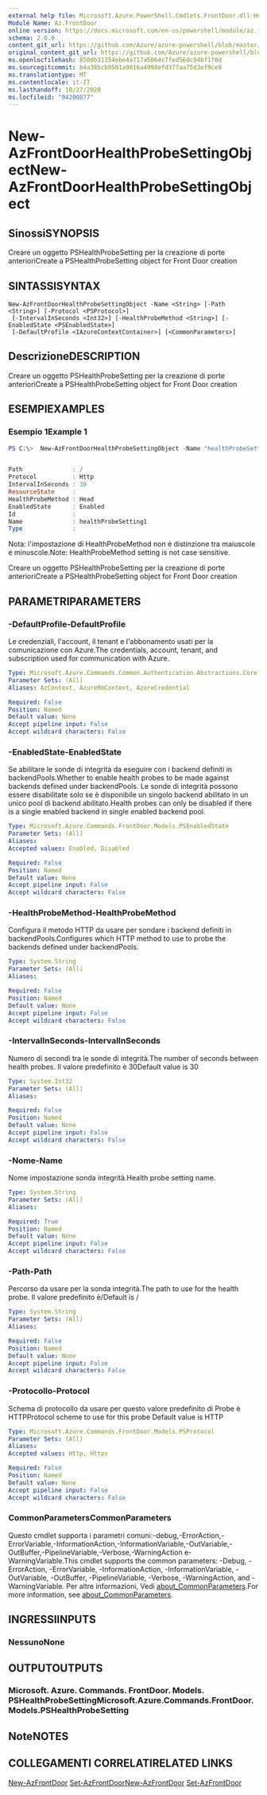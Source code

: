 ```yaml
---
external help file: Microsoft.Azure.PowerShell.Cmdlets.FrontDoor.dll-Help.xml
Module Name: Az.FrontDoor
online version: https://docs.microsoft.com/en-us/powershell/module/az.frontdoor/new-azfrontdoorhealthprobesettingobject
schema: 2.0.0
content_git_url: https://github.com/Azure/azure-powershell/blob/master/src/FrontDoor/FrontDoor/help/New-AzFrontDoorHealthProbeSettingObject.md
original_content_git_url: https://github.com/Azure/azure-powershell/blob/master/src/FrontDoor/FrontDoor/help/New-AzFrontDoorHealthProbeSettingObject.md
ms.openlocfilehash: 850db31354ebe4a717a5064c7fed56dc94bf1f0d
ms.sourcegitcommit: b4a38bcb0501a9016a4998efd377aa75d3ef9ce8
ms.translationtype: MT
ms.contentlocale: it-IT
ms.lasthandoff: 10/27/2020
ms.locfileid: "94200877"
---
```

# <span data-ttu-id="922de-101">New-AzFrontDoorHealthProbeSettingObject</span><span class="sxs-lookup"><span data-stu-id="922de-101">New-AzFrontDoorHealthProbeSettingObject</span></span>

## <span data-ttu-id="922de-102">Sinossi</span><span class="sxs-lookup"><span data-stu-id="922de-102">SYNOPSIS</span></span>
<span data-ttu-id="922de-103">Creare un oggetto PSHealthProbeSetting per la creazione di porte anteriori</span><span class="sxs-lookup"><span data-stu-id="922de-103">Create a PSHealthProbeSetting object for Front Door creation</span></span>

## <span data-ttu-id="922de-104">SINTASSI</span><span class="sxs-lookup"><span data-stu-id="922de-104">SYNTAX</span></span>

```
New-AzFrontDoorHealthProbeSettingObject -Name <String> [-Path <String>] [-Protocol <PSProtocol>]
 [-IntervalInSeconds <Int32>] [-HealthProbeMethod <String>] [-EnabledState <PSEnabledState>]
 [-DefaultProfile <IAzureContextContainer>] [<CommonParameters>]
```

## <span data-ttu-id="922de-105">Descrizione</span><span class="sxs-lookup"><span data-stu-id="922de-105">DESCRIPTION</span></span>
<span data-ttu-id="922de-106">Creare un oggetto PSHealthProbeSetting per la creazione di porte anteriori</span><span class="sxs-lookup"><span data-stu-id="922de-106">Create a PSHealthProbeSetting object for Front Door creation</span></span>

## <span data-ttu-id="922de-107">ESEMPI</span><span class="sxs-lookup"><span data-stu-id="922de-107">EXAMPLES</span></span>

### <span data-ttu-id="922de-108">Esempio 1</span><span class="sxs-lookup"><span data-stu-id="922de-108">Example 1</span></span>
```powershell
PS C:\>  New-AzFrontDoorHealthProbeSettingObject -Name "healthProbeSetting1"


Path              : /
Protocol          : Http
IntervalInSeconds : 30
ResourceState     :
HealthProbeMethod : Head
EnabledState      : Enabled
Id                :
Name              : healthProbeSetting1
Type              :
```

<span data-ttu-id="922de-109">Nota: l'impostazione di HealthProbeMethod non è distinzione tra maiuscole e minuscole.</span><span class="sxs-lookup"><span data-stu-id="922de-109">Note: HealthProbeMethod setting is not case sensitive.</span></span>

<span data-ttu-id="922de-110">Creare un oggetto PSHealthProbeSetting per la creazione di porte anteriori</span><span class="sxs-lookup"><span data-stu-id="922de-110">Create a PSHealthProbeSetting object for Front Door creation</span></span>

## <span data-ttu-id="922de-111">PARAMETRI</span><span class="sxs-lookup"><span data-stu-id="922de-111">PARAMETERS</span></span>

### <span data-ttu-id="922de-112">-DefaultProfile</span><span class="sxs-lookup"><span data-stu-id="922de-112">-DefaultProfile</span></span>
<span data-ttu-id="922de-113">Le credenziali, l'account, il tenant e l'abbonamento usati per la comunicazione con Azure.</span><span class="sxs-lookup"><span data-stu-id="922de-113">The credentials, account, tenant, and subscription used for communication with Azure.</span></span>

```yaml
Type: Microsoft.Azure.Commands.Common.Authentication.Abstractions.Core.IAzureContextContainer
Parameter Sets: (All)
Aliases: AzContext, AzureRmContext, AzureCredential

Required: False
Position: Named
Default value: None
Accept pipeline input: False
Accept wildcard characters: False
```

### <span data-ttu-id="922de-114">-EnabledState</span><span class="sxs-lookup"><span data-stu-id="922de-114">-EnabledState</span></span>
<span data-ttu-id="922de-115">Se abilitare le sonde di integrità da eseguire con i backend definiti in backendPools.</span><span class="sxs-lookup"><span data-stu-id="922de-115">Whether to enable health probes to be made against backends defined under backendPools.</span></span> <span data-ttu-id="922de-116">Le sonde di integrità possono essere disabilitate solo se è disponibile un singolo backend abilitato in un unico pool di backend abilitato.</span><span class="sxs-lookup"><span data-stu-id="922de-116">Health probes can only be disabled if there is a single enabled backend in single enabled backend pool.</span></span>

```yaml
Type: Microsoft.Azure.Commands.FrontDoor.Models.PSEnabledState
Parameter Sets: (All)
Aliases:
Accepted values: Enabled, Disabled

Required: False
Position: Named
Default value: None
Accept pipeline input: False
Accept wildcard characters: False
```

### <span data-ttu-id="922de-117">-HealthProbeMethod</span><span class="sxs-lookup"><span data-stu-id="922de-117">-HealthProbeMethod</span></span>
<span data-ttu-id="922de-118">Configura il metodo HTTP da usare per sondare i backend definiti in backendPools.</span><span class="sxs-lookup"><span data-stu-id="922de-118">Configures which HTTP method to use to probe the backends defined under backendPools.</span></span>

```yaml
Type: System.String
Parameter Sets: (All)
Aliases:

Required: False
Position: Named
Default value: None
Accept pipeline input: False
Accept wildcard characters: False
```

### <span data-ttu-id="922de-119">-IntervalInSeconds</span><span class="sxs-lookup"><span data-stu-id="922de-119">-IntervalInSeconds</span></span>
<span data-ttu-id="922de-120">Numero di secondi tra le sonde di integrità.</span><span class="sxs-lookup"><span data-stu-id="922de-120">The number of seconds between health probes.</span></span>
<span data-ttu-id="922de-121">Il valore predefinito è 30</span><span class="sxs-lookup"><span data-stu-id="922de-121">Default value is 30</span></span>

```yaml
Type: System.Int32
Parameter Sets: (All)
Aliases:

Required: False
Position: Named
Default value: None
Accept pipeline input: False
Accept wildcard characters: False
```

### <span data-ttu-id="922de-122">-Nome</span><span class="sxs-lookup"><span data-stu-id="922de-122">-Name</span></span>
<span data-ttu-id="922de-123">Nome impostazione sonda integrità.</span><span class="sxs-lookup"><span data-stu-id="922de-123">Health probe setting name.</span></span>

```yaml
Type: System.String
Parameter Sets: (All)
Aliases:

Required: True
Position: Named
Default value: None
Accept pipeline input: False
Accept wildcard characters: False
```

### <span data-ttu-id="922de-124">-Path</span><span class="sxs-lookup"><span data-stu-id="922de-124">-Path</span></span>
<span data-ttu-id="922de-125">Percorso da usare per la sonda integrità.</span><span class="sxs-lookup"><span data-stu-id="922de-125">The path to use for the health probe.</span></span>
<span data-ttu-id="922de-126">Il valore predefinito è/</span><span class="sxs-lookup"><span data-stu-id="922de-126">Default is /</span></span>

```yaml
Type: System.String
Parameter Sets: (All)
Aliases:

Required: False
Position: Named
Default value: None
Accept pipeline input: False
Accept wildcard characters: False
```

### <span data-ttu-id="922de-127">-Protocollo</span><span class="sxs-lookup"><span data-stu-id="922de-127">-Protocol</span></span>
<span data-ttu-id="922de-128">Schema di protocollo da usare per questo valore predefinito di Probe è HTTP</span><span class="sxs-lookup"><span data-stu-id="922de-128">Protocol scheme to use for this probe Default value is HTTP</span></span>

```yaml
Type: Microsoft.Azure.Commands.FrontDoor.Models.PSProtocol
Parameter Sets: (All)
Aliases:
Accepted values: Http, Https

Required: False
Position: Named
Default value: None
Accept pipeline input: False
Accept wildcard characters: False
```

### <span data-ttu-id="922de-129">CommonParameters</span><span class="sxs-lookup"><span data-stu-id="922de-129">CommonParameters</span></span>
<span data-ttu-id="922de-130">Questo cmdlet supporta i parametri comuni:-debug,-ErrorAction,-ErrorVariable,-InformationAction,-InformationVariable,-OutVariable,-OutBuffer,-PipelineVariable,-Verbose,-WarningAction e-WarningVariable.</span><span class="sxs-lookup"><span data-stu-id="922de-130">This cmdlet supports the common parameters: -Debug, -ErrorAction, -ErrorVariable, -InformationAction, -InformationVariable, -OutVariable, -OutBuffer, -PipelineVariable, -Verbose, -WarningAction, and -WarningVariable.</span></span> <span data-ttu-id="922de-131">Per altre informazioni, Vedi [about_CommonParameters](http://go.microsoft.com/fwlink/?LinkID=113216).</span><span class="sxs-lookup"><span data-stu-id="922de-131">For more information, see [about_CommonParameters](http://go.microsoft.com/fwlink/?LinkID=113216).</span></span>

## <span data-ttu-id="922de-132">INGRESSI</span><span class="sxs-lookup"><span data-stu-id="922de-132">INPUTS</span></span>

### <span data-ttu-id="922de-133">Nessuno</span><span class="sxs-lookup"><span data-stu-id="922de-133">None</span></span>
## <span data-ttu-id="922de-134">OUTPUT</span><span class="sxs-lookup"><span data-stu-id="922de-134">OUTPUTS</span></span>

### <span data-ttu-id="922de-135">Microsoft. Azure. Commands. FrontDoor. Models. PSHealthProbeSetting</span><span class="sxs-lookup"><span data-stu-id="922de-135">Microsoft.Azure.Commands.FrontDoor.Models.PSHealthProbeSetting</span></span>
## <span data-ttu-id="922de-136">Note</span><span class="sxs-lookup"><span data-stu-id="922de-136">NOTES</span></span>

## <span data-ttu-id="922de-137">COLLEGAMENTI CORRELATI</span><span class="sxs-lookup"><span data-stu-id="922de-137">RELATED LINKS</span></span>

<span data-ttu-id="922de-138">[New-AzFrontDoor](./New-AzFrontDoor.md) 
 [Set-AzFrontDoor](./Set-AzFrontDoor.md)</span><span class="sxs-lookup"><span data-stu-id="922de-138">[New-AzFrontDoor](./New-AzFrontDoor.md)
[Set-AzFrontDoor](./Set-AzFrontDoor.md)</span></span>
